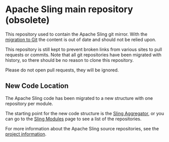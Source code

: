 # Apache Sling main repository (obsolete)

This repository used to contain the Apache Sling git mirror. With the
[migration to Git](https://issues.apache.org/jira/browse/SLING-3987)
the content is out of date and should not be relied upon.

This repository is still kept to prevent broken links from various
sites to pull requests or commits. Note that all git repositories
have been migrated with history, so there should be no reason
to clone this repository.

Please do not open pull requests, they will be ignored.

## New Code Location

The Apache Sling code has been migrated to a new structure with one repository per module. 

The starting point for the new code structure is the [Sling Aggregator](https://github.com/apache/sling-aggregator), or you can go to the [Sling Modules](https://github.com/apache/sling-aggregator/blob/master/docs/modules.md) page to see a list of the repositories.

For more information about the Apache Sling source repositories, see
the [project information](https://sling.apache.org/project-information.html#source-repository).
